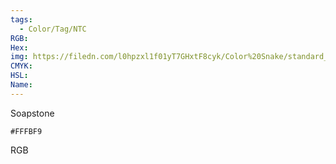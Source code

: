 ```yaml
---
tags:
  - Color/Tag/NTC
RGB:
Hex:
img: https://filedn.com/l0hpzxl1f01yT7GHxtF8cyk/Color%20Snake/standard_csv_to_svg/FFFBF9.svg
CMYK:
HSL:
Name:
---
```

Soapstone
```palette
#FFFBF9
```
RGB
